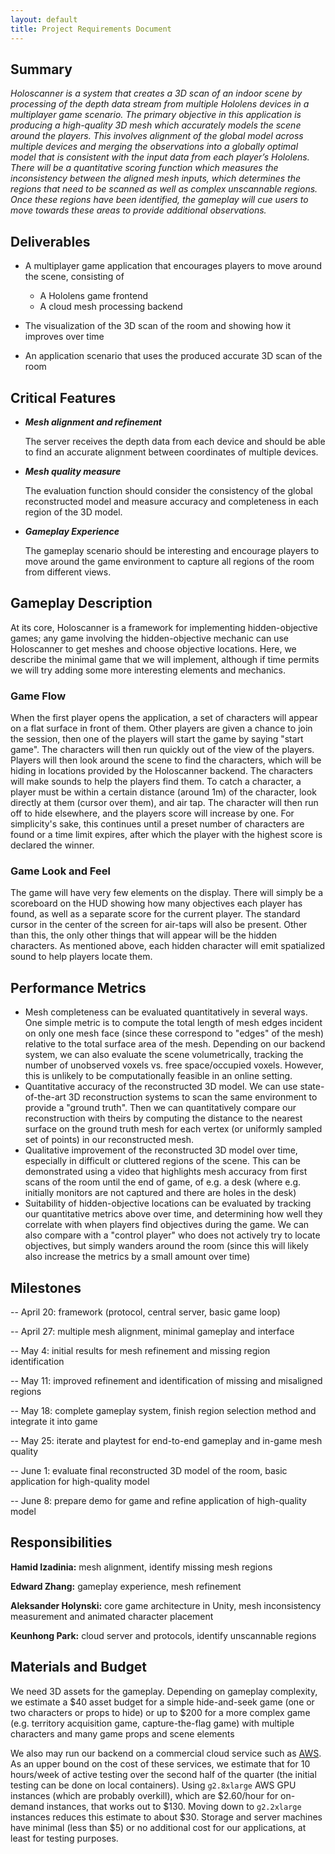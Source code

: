 ```yaml
---
layout: default
title: Project Requirements Document
---
```


## Summary

_Holoscanner is a system that creates a 3D scan of an indoor scene by processing of the depth data stream from multiple Hololens devices in a multiplayer game scenario. The primary objective in this application is producing a high-quality 3D mesh which accurately models the scene around the players. This involves alignment of the global model across multiple devices and merging the observations into a globally optimal model that is consistent with the input data from each player’s Hololens. There will be a quantitative scoring function which measures the inconsistency between the aligned mesh inputs, which determines the regions that need to be scanned as well as complex unscannable regions. Once these regions have been identified, the gameplay will cue users to move towards these areas to provide additional observations._


## Deliverables
 
- A multiplayer game application that encourages players to move around the scene, consisting of
    - A Hololens game frontend
    - A cloud mesh processing backend


- The visualization of the 3D scan of the room and showing how it improves over time

- An application scenario that uses the produced accurate 3D scan of the room


 
## Critical Features
 
- ***Mesh alignment and refinement***

   The server receives the depth data from each device and should be able to find an accurate alignment between coordinates of multiple devices.

- ***Mesh quality measure***

   The evaluation function should consider the consistency of the global reconstructed model and measure accuracy and completeness in each region of the 3D model.

- ***Gameplay Experience***

   The gameplay scenario should be interesting and encourage players to move around the game environment to capture all regions of the room from different views.

## Gameplay Description

At its core, Holoscanner is a framework for implementing hidden-objective games; any game involving the hidden-objective mechanic can use Holoscanner to get meshes and choose objective locations. Here, we describe the minimal game that we will implement, although if time permits we will try adding some more interesting elements and mechanics.

### Game Flow
When the first player opens the application, a set of characters will appear on a flat surface in front of them. Other players are given a chance to join the session, then one of the players will start the game by saying "start game". The characters will then run quickly out of the view of the players. Players will then look around the scene to find the characters, which will be hiding in locations provided by the Holoscanner backend. The characters will make sounds to help the players find them. To catch a character, a player must be within a certain distance (around 1m) of the character, look directly at them (cursor over them), and air tap. The character will then run off to hide elsewhere, and the players score will increase by one. For simplicity's sake, this continues until a preset number of characters are found or a time limit expires, after which the player with the highest score is declared the winner.

### Game Look and Feel
The game will have very few elements on the display. There will simply be a scoreboard on the HUD showing how many objectives each player has found, as well as a separate score for the current player. The standard cursor in the center of the screen for air-taps will also be present. Other than this, the only other things that will appear will be the hidden characters. As mentioned above, each hidden character will emit spatialized sound to help
players locate them.

## Performance Metrics
 
- Mesh completeness can be evaluated quantitatively in several ways. One simple metric is to compute the total length of mesh edges incident on only one mesh face (since these correspond to "edges" of the mesh) relative to the total surface area of the mesh. Depending on our backend system, we can also evaluate the scene volumetrically, tracking the number of unobserved voxels vs. free space/occupied voxels. However, this is unlikely to be computationally feasible in an online setting.
- Quantitative accuracy of the reconstructed 3D model. We can use state-of-the-art 3D reconstruction systems to scan the same environment to provide a "ground truth". Then we can quantitatively compare our reconstruction with theirs by computing the distance to the nearest surface on the ground truth mesh for each vertex (or uniformly sampled set of points) in our reconstructed mesh.
- Qualitative improvement of the reconstructed 3D model over time, especially in difficult or cluttered regions of the scene. This can be demonstrated using a video that highlights mesh accuracy from first scans of the room until the end of game, of e.g. a desk (where e.g. initially monitors are not captured and there are holes in the desk)
- Suitability of hidden-objective locations can be evaluated by tracking our quantitative metrics above over time, and determining how well they correlate with when players find objectives during the game. We can also compare with a "control player" who does not actively try to locate objectives, but simply wanders around the room (since this will likely also increase the metrics by a small amount over time)

## Milestones

-- April 20: framework (protocol, central server, basic game loop)

-- April 27: multiple mesh alignment, minimal gameplay and interface

-- May 4: initial results for mesh refinement and missing region identification

-- May 11: improved refinement and identification of missing and misaligned regions

-- May 18: complete gameplay system, finish region selection method and integrate it into game

-- May 25: iterate and playtest for end-to-end gameplay and in-game mesh quality

-- June 1: evaluate final reconstructed 3D model of the room, basic application for high-quality model

-- June 8: prepare demo for game and refine application of high-quality model


## Responsibilities

**Hamid Izadinia:** mesh alignment, identify missing mesh regions

**Edward Zhang:** gameplay experience, mesh refinement

**Aleksander Holynski:** core game architecture in Unity, mesh inconsistency measurement and animated character placement

**Keunhong Park:** cloud server and protocols, identify unscannable regions


 
 
## Materials and Budget
 
We need 3D assets for the gameplay. Depending on gameplay complexity, we estimate a $40 asset budget for a simple hide-and-seek game (one or two characters or props to hide) or
up to $200 for a more complex game (e.g. territory acquisition game, capture-the-flag game) with multiple characters and many game props and scene elements

We also may run our backend on a commercial cloud service such as [AWS](https://aws.amazon.com). As an upper bound on the cost of these services,
we estimate that for 10 hours/week of active testing over the second half of the quarter (the initial testing can be done on local containers).
Using `g2.8xlarge` AWS GPU instances (which are probably overkill), which are $2.60/hour for on-demand instances, that works out to $130. Moving down to `g2.2xlarge` instances reduces this estimate to about $30.
Storage and server machines have minimal (less than $5) or no additional cost for our applications, at least for testing purposes.
